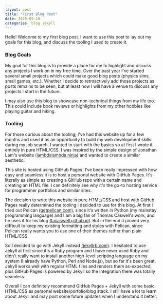 ```yaml
---
layout: post
title: "First Blog Post"
date: 2025-09-10
categories: blog jekyll
---
```


Hello! Welcome to my first blog post. I want to use this post to lay out my goals for this blog, and discuss the tooling I used to create it. 

### Blog Goals

My goal for this blog is to provide a place for me to highlight and discuss any projects I work on in my free time. Over the past 
year I've started several small projects which could make good blog posts (physics sims, small games, etc.). Whether I decide to retroactively add those projects as posts remains to 
be seen, but at least now I will have a venue to discuss any projects I start in the future. 

I may also use this blog to showcase non-technical things from my life too. This could include book reviews or highlights from my other hobbies like playing guitar and hiking. 

### Tooling

For those curious about the tooling; I've had this website up for a few months and used it as an opportunity to build my web development skills during my job search. I wanted to start with the basics so at first I wrote it entirely in pure HTML/CSS. I was inspired by the simple design of Jonathan Lam's website [(lambdalambda.ninja)](https://lambdalambda.ninja/) and wanted to create a similar aesthetic. 

This site is hosted using GitHub Pages. I've been really impressed with how easy and seamless it is to host a personal website with GitHub Pages. It's literally as simple as creating a GitHub repo with a certain name and creating an HTML file. I can definitely see why it's the go-to hosting service for programmer portfolios and similar sites. 

The decision to write this website in pure HTML/CSS and host with GitHub Pages really determined the tooling I decided to use for this blog. At first I tried out Pelican [(getpelican.com)](https://getpelican.com/), since it's written in Python (my mainstay programming language) and I am a big fan of Thomas Caswell's work,  and he uses it for his blog [(tacaswell.github.io)](https://tacaswell.github.io/).
But in the end it proved very difficult to keep my existing formatting and styles with Pelican, since Pelican really wants you to use one of their themes rather than plain HTML/CSS.

So I decided to go with Jekyll instead [(jekyllrb.com)](https://jekyllrb.com/). I hesitated to use Jekyll at first since it's a Ruby program and I have never used Ruby and didn't really want to install another high-level scripting language on my system (I already have Python, Perl and Node.js), but so far it's been great. Jekyll works well with regular HTML files and renders them as-expected, plus GitHub Pages is powered by Jekyll so the integration there was totally seamless. 

Overall I can definitely recommend GitHub Pages + Jekyll with some basic HTML/CSS as personal website/porfolio/blog stack. 
I still have a lot to learn about Jekyll and may post some future updates when I understand it better. 
